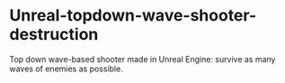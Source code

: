 # Unreal-topdown-wave-shooter-destruction
Top down wave-based shooter made in Unreal Engine: survive as many waves of enemies as possible.
